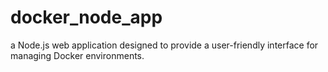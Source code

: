 # docker_node_app
a Node.js web application designed to provide a user-friendly interface for managing Docker environments.
